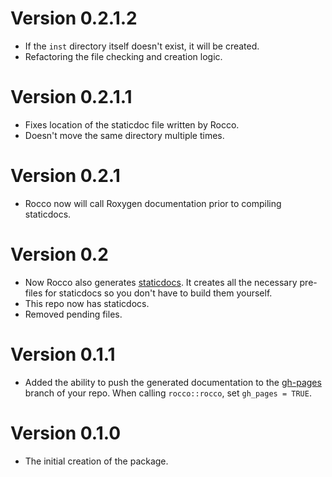 # Version 0.2.1.2
  * If the `inst` directory itself doesn't exist, it will be created.
  * Refactoring the file checking and creation logic.

# Version 0.2.1.1

  * Fixes location of the staticdoc file written by Rocco.
  * Doesn't move the same directory multiple times.

# Version 0.2.1

  * Rocco now will call Roxygen documentation prior to compiling staticdocs.

# Version 0.2
  
  * Now Rocco also generates [staticdocs](https://github.com/hadley/staticdocs).  It creates all the necessary pre-files for staticdocs so you don't have to build them yourself.
  * This repo now has staticdocs.
  * Removed pending files.

# Version 0.1.1

  * Added the ability to push the generated documentation to the
    [gh-pages](https://robertzk.github.io/rocco) branch of your repo.
    When calling `rocco::rocco`, set `gh_pages = TRUE`.

# Version 0.1.0

  * The initial creation of the package.
